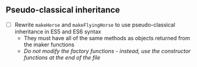 ## Pseudo-classical inheritance
* [ ] Rewrite `makeHorse` and `makeFlyingHorse` to use pseudo-classical inheritance in ES5 and ES6 syntax
  * They must have all of the same methods as objects returned from the maker functions
  * _Do not modify the factory functions - instead, use the constructor functions at the end of the file_
